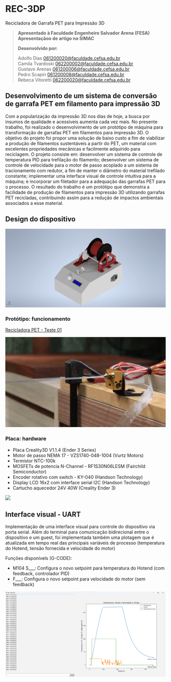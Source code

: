 # REC-3DP  
Recicladora de Garrafa PET para Impressão 3D  
  
> **Apresentado à Faculdade Engenheiro Salvador Arena (FESA)**  
> **Apresentaçãoo de artigo no SIMAC**
>
> **Desenvolvido por:**
>
> Adolfo Dias <061200020@faculdade.cefsa.edu.br>  
> Camila Tvardoski <062200002@faculdade.cefsa.edu.br>  
> Gustavo Arenas <061200006@faculdade.cefsa.edu.br>  
> Pedro Scapin <061200008@faculdade.cefsa.edu.br>  
> Rebeca Vitoretti <062200020@faculdade.cefsa.edu.br>  

## Desenvolvimento de um sistema de conversão de garrafa PET em filamento para impressão 3D
Com a popularização da impressão 3D nos dias de hoje, a busca por insumos de qualidade e acessíveis aumenta cada vez mais. No presente trabalho, foi realizado o desenvolvimento de um protótipo de máquina para transformação de garrafas PET em filamentos para impressão 3D. O objetivo do projeto foi propor uma solução de baixo custo a fim de viabilizar a produção de filamentos sustentáveis a partir do PET, um material com excelentes propriedades mecânicas e facilmente adquirido para reciclagem. O projeto consiste em: desenvolver um sistema de controle de temperatura PID para trefilação do filamento; desenvolver um sistema de controle de velocidade para o motor de passo acoplado a um sistema de tracionamento com redutor, a fim de manter o diâmetro do material trefilado constante; implementar uma interface visual de controle intuitiva para a máquina; e incorporar um filetador para a adequação das garrafas PET para o processo. O resultado do trabalho é um protótipo que demonstra a facilidade de produção de filamentos para impressão 3D utilizando garrafas PET recicladas, contribuindo assim para a redução de impactos ambientais associados a esse material.

## Design do dispositivo
![](IMG/Render2.png)

### Protótipo: funcionamento
[Recicladora PET - Teste 01](https://youtu.be/Kp44HoyRCVU)

![](IMG/PROTOTIPO-FUNCIONANDO.png)

### Placa: hardware
* Placa Creality3D V1.1.4 (Ender 3 Series)
* Motor de passo NEMA 17 - VZS1740-048-1004 (Vurtz Motors)
* Termistor NTC-100k
* MOSFETs de potencia N-Channel - RF1S30N06LESM (Fairchild Semiconductor)
* Encoder rotativo com switch - KY-040 (Handson Technology)
* Display LCD 16x2 com interface serial I2C (Handson Technology)
* Cartucho aquecedor 24V 40W (Creality Ender 3)

![](IMG/P_20230319_201323.jpg)

## Interface visual - UART

Implementação de uma interface visual para controle do dispositivo via porta serial. Além do terminal para comunicação bidirecional entre o dispositivo e um guest, foi implementada também uma plotagem que é atualizada em tempo real das principais variáveis de processo (temperatura do Hotend, tensão fornecida e velocidade do motor)

Funções disponívels (G-CODE):
* M104 S___: Configura o novo setpoint para temperatura do Hotend (com feedback, controlador PID)
* F___: Configura o novo setpoint para velocidade do motor (sem feedback)

![](IMG/REC-3DP-GUI.png)
